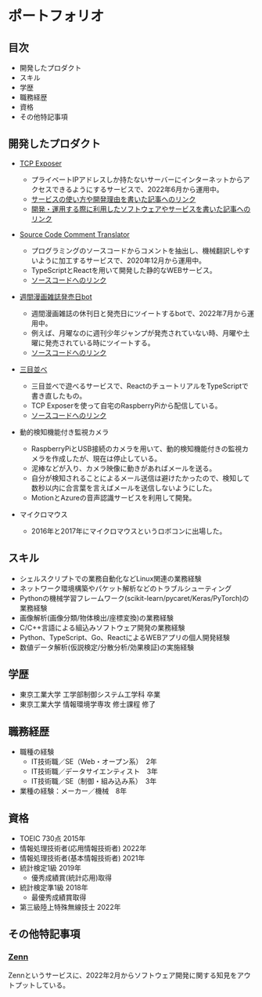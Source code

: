 # ポートフォリオ

## 目次
- 開発したプロダクト
- スキル
- 学歴
- 職務経歴
- 資格
- その他特記事項


## 開発したプロダクト
- [TCP Exposer](https://www.tcpexposer.com/)
    - プライベートIPアドレスしか持たないサーバーにインターネットからアクセスできるようにするサービスで、2022年6月から運用中。
    - [サービスの使い方や開発理由を書いた記事へのリンク](https://zenn.dev/teasy/articles/tcpexposer-intoroduction)
    - [開発・運用する際に利用したソフトウェアやサービスを書いた記事へのリンク](https://zenn.dev/teasy/articles/tcpexposer-tech)

- [Source Code Comment Translator](https://ytgw.github.io/CodeCommentTranslator/)
    - プログラミングのソースコードからコメントを抽出し、機械翻訳しやすいように加工するサービスで、2020年12月から運用中。
    - TypeScriptとReactを用いて開発した静的なWEBサービス。
    - [ソースコードへのリンク](https://github.com/ytgw/CodeCommentTranslator)

- [週間漫画雑誌発売日bot](https://twitter.com/Mangazine_Bot)
    - 週間漫画雑誌の休刊日と発売日にツイートするbotで、2022年7月から運用中。
    - 例えば、月曜なのに週刊少年ジャンプが発売されていない時、月曜や土曜に発売されている時にツイートする。
    - [ソースコードへのリンク](https://github.com/ytgw/magazine-crawler)

- [三目並べ](https://tictactoe.tcpexposer.com/)
    - 三目並べで遊べるサービスで、ReactのチュートリアルをTypeScriptで書き直したもの。
    - TCP Exposerを使って自宅のRaspberryPiから配信している。
    - [ソースコードへのリンク](https://github.com/ytgw/tictactoe-react-typescript)

- 動的検知機能付き監視カメラ
    - RaspberryPiとUSB接続のカメラを用いて、動的検知機能付きの監視カメラを作成したが、現在は停止している。
    - 泥棒などが入り、カメラ映像に動きがあればメールを送る。
    - 自分が検知されることによるメール送信は避けたかったので、検知して数秒以内に合言葉を言えばメールを送信しないようにした。
    - MotionとAzureの音声認識サービスを利用して開発。

- マイクロマウス
    - 2016年と2017年にマイクロマウスというロボコンに出場した。


## スキル
- シェルスクリプトでの業務自動化などLinux関連の業務経験
- ネットワーク環境構築やパケット解析などのトラブルシューティング
- Pythonの機械学習フレームワーク(scikit-learn/pycaret/Keras/PyTorch)の業務経験
- 画像解析(画像分類/物体検出/座標変換)の業務経験
- C/C++言語による組込みソフトウェア開発の業務経験
- Python、TypeScript、Go、ReactによるWEBアプリの個人開発経験
- 数値データ解析(仮説検定/分散分析/効果検証)の実施経験


## 学歴
- 東京工業大学 工学部制御システム工学科 卒業
- 東京工業大学 情報環境学専攻 修士課程 修了


## 職務経歴
- 職種の経験
    - IT技術職／SE（Web・オープン系）　2年
    - IT技術職／データサイエンティスト　3年
    - IT技術職／SE（制御・組み込み系）　3年
- 業種の経験：メーカー／機械　8年


## 資格
- TOEIC 730点 2015年
- 情報処理技術者(応用情報技術者) 2022年
- 情報処理技術者(基本情報技術者) 2021年
- 統計検定1級 2019年
    - 優秀成績賞(統計応用)取得
- 統計検定準1級 2018年
    - 最優秀成績賞取得
- 第三級陸上特殊無線技士 2022年


## その他特記事項
### [Zenn](https://zenn.dev/teasy)
Zennというサービスに、2022年2月からソフトウェア開発に関する知見をアウトプットしている。
